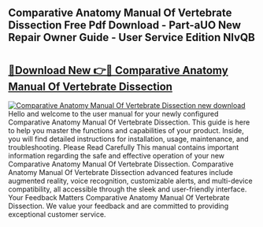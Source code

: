## Comparative Anatomy Manual Of Vertebrate Dissection Free Pdf Download - Part-aUO New Repair Owner Guide - User Service Edition NlvQB

# <h2><a href="http://bc27483.oget.top/?id=Comparative+Anatomy+Manual+Of+Vertebrate+Dissection">🔗Download New 👉🔴 Comparative Anatomy Manual Of Vertebrate Dissection</a></h2>

[![Comparative Anatomy Manual Of Vertebrate Dissection new download](https://i.imgur.com/5g1atiW.png)](http://bc27483.oget.top/?id=Comparative+Anatomy+Manual+Of+Vertebrate+Dissection)
Hello and welcome to the user manual for your newly configured Comparative Anatomy Manual Of Vertebrate Dissection. This guide is here to help you master the functions and capabilities of your product. Inside, you will find detailed instructions for installation, usage, maintenance, and troubleshooting. Please Read Carefully This manual contains important information regarding the safe and effective operation of your new Comparative Anatomy Manual Of Vertebrate Dissection. Comparative Anatomy Manual Of Vertebrate Dissection advanced features include augmented reality, voice recognition, customizable alerts, and multi-device compatibility, all accessible through the sleek and user-friendly interface. Your Feedback Matters Comparative Anatomy Manual Of Vertebrate Dissection. We value your feedback and are committed to providing exceptional customer service.
